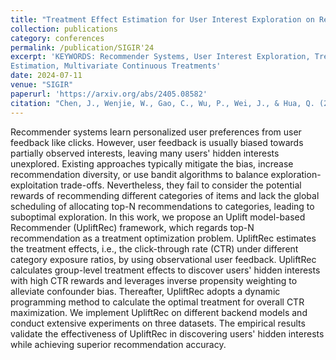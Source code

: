 ```yaml
---
title: "Treatment Effect Estimation for User Interest Exploration on Recommender Systems"
collection: publications
category: conferences
permalink: /publication/SIGIR'24
excerpt: 'KEYWORDS: Recommender Systems, User Interest Exploration, Treatment Effect
Estimation, Multivariate Continuous Treatments'
date: 2024-07-11
venue: "SIGIR"
paperurl: 'https://arxiv.org/abs/2405.08582'
citation: "Chen, J., Wenjie, W., Gao, C., Wu, P., Wei, J., & Hua, Q. (2024, July). Treatment Effect Estimation for User Interest Exploration on Recommender Systems. In Proceedings of the 47th International ACM SIGIR Conference on Research and Development in Information Retrieval (pp. 1861-1871)."
---
```


Recommender systems learn personalized user preferences from user feedback like clicks. However, user feedback is usually biased towards partially observed interests, leaving many users' hidden interests unexplored. Existing approaches typically mitigate the bias, increase recommendation diversity, or use bandit algorithms to balance exploration-exploitation trade-offs. Nevertheless, they fail to consider the potential rewards of recommending different categories of items and lack the global scheduling of allocating top-N recommendations to categories, leading to suboptimal exploration. In this work, we propose an Uplift model-based Recommender (UpliftRec) framework, which regards top-N recommendation as a treatment optimization problem. UpliftRec estimates the treatment effects, i.e., the click-through rate (CTR) under different category exposure ratios, by using observational user feedback. UpliftRec calculates group-level treatment effects to discover users' hidden interests with high CTR rewards and leverages inverse propensity weighting to alleviate confounder bias. Thereafter, UpliftRec adopts a dynamic programming method to calculate the optimal treatment for overall CTR maximization. We implement UpliftRec on different backend models and conduct extensive experiments on three datasets. The empirical results validate the effectiveness of UpliftRec in discovering users' hidden interests while achieving superior recommendation accuracy.
